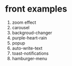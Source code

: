 # front examples

1. zoom effect
2. carousel
3. backgroud-changer
4. purple-heart-rain
5. popup
6. auto-write-text
7. toast-notifications
8. hamburger-menu
